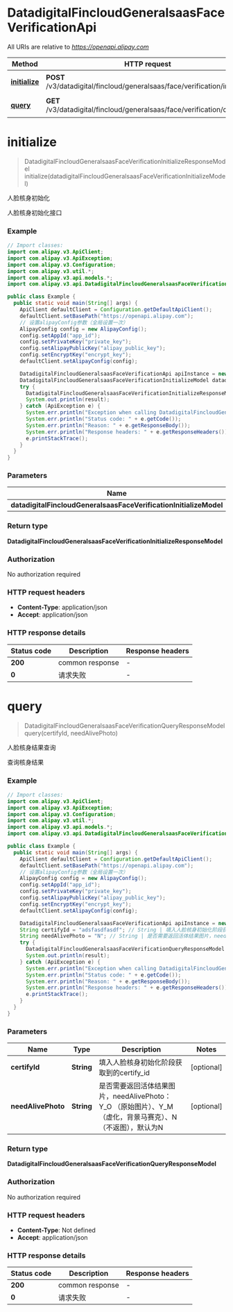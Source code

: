 # DatadigitalFincloudGeneralsaasFaceVerificationApi

All URIs are relative to *https://openapi.alipay.com*

| Method | HTTP request | Description |
|------------- | ------------- | -------------|
| [**initialize**](DatadigitalFincloudGeneralsaasFaceVerificationApi.md#initialize) | **POST** /v3/datadigital/fincloud/generalsaas/face/verification/initialize | 人脸核身初始化 |
| [**query**](DatadigitalFincloudGeneralsaasFaceVerificationApi.md#query) | **GET** /v3/datadigital/fincloud/generalsaas/face/verification/query | 人脸核身结果查询 |


<a name="initialize"></a>
# **initialize**
> DatadigitalFincloudGeneralsaasFaceVerificationInitializeResponseModel initialize(datadigitalFincloudGeneralsaasFaceVerificationInitializeModel)

人脸核身初始化

人脸核身初始化接口

### Example
```java
// Import classes:
import com.alipay.v3.ApiClient;
import com.alipay.v3.ApiException;
import com.alipay.v3.Configuration;
import com.alipay.v3.util.*;
import com.alipay.v3.api.models.*;
import com.alipay.v3.api.DatadigitalFincloudGeneralsaasFaceVerificationApi;

public class Example {
  public static void main(String[] args) {
    ApiClient defaultClient = Configuration.getDefaultApiClient();
    defaultClient.setBasePath("https://openapi.alipay.com");
    // 设置alipayConfig参数（全局设置一次）
    AlipayConfig config = new AlipayConfig();
    config.setAppId("app_id");
    config.setPrivateKey("private_key");
    config.setAlipayPublicKey("alipay_public_key");
    config.setEncryptKey("encrypt_key");
    defaultClient.setAlipayConfig(config);

    DatadigitalFincloudGeneralsaasFaceVerificationApi apiInstance = new DatadigitalFincloudGeneralsaasFaceVerificationApi(defaultClient);
    DatadigitalFincloudGeneralsaasFaceVerificationInitializeModel datadigitalFincloudGeneralsaasFaceVerificationInitializeModel = new DatadigitalFincloudGeneralsaasFaceVerificationInitializeModel(); // DatadigitalFincloudGeneralsaasFaceVerificationInitializeModel | 
    try {
      DatadigitalFincloudGeneralsaasFaceVerificationInitializeResponseModel result = apiInstance.initialize(datadigitalFincloudGeneralsaasFaceVerificationInitializeModel);
      System.out.println(result);
    } catch (ApiException e) {
      System.err.println("Exception when calling DatadigitalFincloudGeneralsaasFaceVerificationApi#initialize");
      System.err.println("Status code: " + e.getCode());
      System.err.println("Reason: " + e.getResponseBody());
      System.err.println("Response headers: " + e.getResponseHeaders());
      e.printStackTrace();
    }
  }
}
```

### Parameters

| Name | Type | Description  | Notes |
|------------- | ------------- | ------------- | -------------|
| **datadigitalFincloudGeneralsaasFaceVerificationInitializeModel** | **DatadigitalFincloudGeneralsaasFaceVerificationInitializeModel**|  | [optional] |

### Return type

**DatadigitalFincloudGeneralsaasFaceVerificationInitializeResponseModel**

### Authorization

No authorization required

### HTTP request headers

 - **Content-Type**: application/json
 - **Accept**: application/json

### HTTP response details
| Status code | Description | Response headers |
|-------------|-------------|------------------|
| **200** | common response |  -  |
| **0** | 请求失败 |  -  |

<a name="query"></a>
# **query**
> DatadigitalFincloudGeneralsaasFaceVerificationQueryResponseModel query(certifyId, needAlivePhoto)

人脸核身结果查询

查询核身结果

### Example
```java
// Import classes:
import com.alipay.v3.ApiClient;
import com.alipay.v3.ApiException;
import com.alipay.v3.Configuration;
import com.alipay.v3.util.*;
import com.alipay.v3.api.models.*;
import com.alipay.v3.api.DatadigitalFincloudGeneralsaasFaceVerificationApi;

public class Example {
  public static void main(String[] args) {
    ApiClient defaultClient = Configuration.getDefaultApiClient();
    defaultClient.setBasePath("https://openapi.alipay.com");
    // 设置alipayConfig参数（全局设置一次）
    AlipayConfig config = new AlipayConfig();
    config.setAppId("app_id");
    config.setPrivateKey("private_key");
    config.setAlipayPublicKey("alipay_public_key");
    config.setEncryptKey("encrypt_key");
    defaultClient.setAlipayConfig(config);

    DatadigitalFincloudGeneralsaasFaceVerificationApi apiInstance = new DatadigitalFincloudGeneralsaasFaceVerificationApi(defaultClient);
    String certifyId = "adsfasdfasdf"; // String | 填入人脸核身初始化阶段获取到的certify_id
    String needAlivePhoto = "N"; // String | 是否需要返回活体结果图片，needAlivePhoto：Y_O （原始图片）、Y_M（虚化，背景马赛克）、N（不返图），默认为N
    try {
      DatadigitalFincloudGeneralsaasFaceVerificationQueryResponseModel result = apiInstance.query(certifyId, needAlivePhoto);
      System.out.println(result);
    } catch (ApiException e) {
      System.err.println("Exception when calling DatadigitalFincloudGeneralsaasFaceVerificationApi#query");
      System.err.println("Status code: " + e.getCode());
      System.err.println("Reason: " + e.getResponseBody());
      System.err.println("Response headers: " + e.getResponseHeaders());
      e.printStackTrace();
    }
  }
}
```

### Parameters

| Name | Type | Description  | Notes |
|------------- | ------------- | ------------- | -------------|
| **certifyId** | **String**| 填入人脸核身初始化阶段获取到的certify_id | [optional] |
| **needAlivePhoto** | **String**| 是否需要返回活体结果图片，needAlivePhoto：Y_O （原始图片）、Y_M（虚化，背景马赛克）、N（不返图），默认为N | [optional] |

### Return type

**DatadigitalFincloudGeneralsaasFaceVerificationQueryResponseModel**

### Authorization

No authorization required

### HTTP request headers

 - **Content-Type**: Not defined
 - **Accept**: application/json

### HTTP response details
| Status code | Description | Response headers |
|-------------|-------------|------------------|
| **200** | common response |  -  |
| **0** | 请求失败 |  -  |

